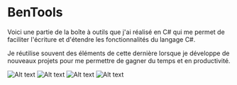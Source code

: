 # BenTools
Voici une partie de la boîte à outils que j'ai réalisé en C# qui me permet de faciliter l'écriture et d'étendre les fonctionnalités du langage C#.

Je réutilise souvent des éléments de cette dernière lorsque je développe de nouveaux projets pour me permettre de gagner du temps et en productivité.


![Alt text](https://i.imgur.com/JKA9kqS.png "Arborescence des fichiers de l'application.")
![Alt text](https://i.imgur.com/CnSYcRC.png "Codes utilitaires que l'on retrouve dans l'application : Les séquences.")
![Alt text](https://i.imgur.com/z3JURgS.png "Codes utilitaires que l'on retrouve dans l'application : Les énumérations.")
![Alt text](https://i.imgur.com/yrhAnok.png "Codes utilitaires que l'on retrouve dans l'application : Le file system et les streams.")
